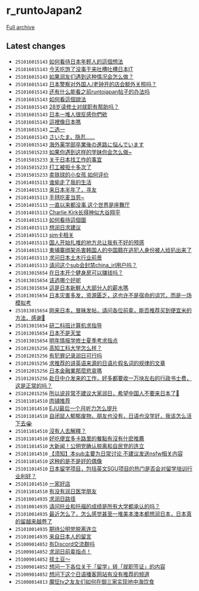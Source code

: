 # r_runtoJapan2

[Full archive](archive.md)

## Latest changes

- `251016015143` [如何看待日本年輕人的這個想法](../posts/r_runtoJapan2/251015132811_1o7b04v.md)
- `251016015143` [今天吃饱了没事干来吐槽吐槽日本IT](../posts/r_runtoJapan2/251015112308_1o78b0i.md)
- `251016015143` [如果润友们遇到这种情况会怎么做？](../posts/r_runtoJapan2/251015075634_1o74y8g.md)
- `251016015143` [日本警察对外国人/老钟开的店会额外关照吗？](../posts/r_runtoJapan2/251015233850_1o7qxfv.md)
- `251016015143` [还有什么能看之前runtojapan帖子的办法吗](../posts/r_runtoJapan2/251015200356_1o7lktq.md)
- `251016015143` [如何看這個說法](../posts/r_runtoJapan2/251015080314_1o751v8.md)
- `251016015143` [28岁读修士对就职有帮助吗？](../posts/r_runtoJapan2/251015020016_1o6ylae.md)
- `251016015143` [日本一堆人很反感你們欸](../posts/r_runtoJapan2/251015161733_1o7fh99.md)
- `251016015143` [這裡像日本嗎](../posts/r_runtoJapan2/251015112845_1o78es4.md)
- `251016015143` [二选一](../posts/r_runtoJapan2/251015155036_1o7er5w.md)
- `251016015143` [さいたま，隐忍……](../posts/r_runtoJapan2/251015172821_1o7heek.md)
- `251016015143` [海外薬学部卒業後の進路に悩んでいます](../posts/r_runtoJapan2/251015051223_1o72bqg.md)
- `251015015233` [如果你遇到这样的学妹你会怎么做~](../posts/r_runtoJapan2/251014072555_1o68xpt.md)
- `251015015233` [关于日本找工作的事宜](../posts/r_runtoJapan2/251014030014_1o649xq.md)
- `251015015233` [打工被拒十多次了](../posts/r_runtoJapan2/251014125423_1o6epf1.md)
- `251015015233` [卖铁球的小女孩 如何评价](../posts/r_runtoJapan2/251014101104_1o6bi68.md)
- `251014015113` [谁偷走了我的生活](../posts/r_runtoJapan2/251013084055_1o5ebhi.md)
- `251014015113` [来日本半年了，寻友](../posts/r_runtoJapan2/251013031601_1o58ryr.md)
- `251014015113` [手毬吃麦当劳~](../posts/r_runtoJapan2/251013081951_1o5dzvz.md)
- `251014015113` [一直以来都没事 这个世界是座舞厅](../posts/r_runtoJapan2/251013135836_1o5kgex.md)
- `251014015113` [Charlie Kirk长得神似大谷翔平](../posts/r_runtoJapan2/251013170459_1o5pjyk.md)
- `251014015113` [如何看待這個圖](../posts/r_runtoJapan2/251013041426_1o59x5k.md)
- `251014015113` [想润日求建议](../posts/r_runtoJapan2/251012164833_1o4u2ij.md)
- `251014015113` [sim卡相关](../posts/r_runtoJapan2/251013141330_1o5ku5z.md)
- `251014015113` [国人开始扎堆的地方总让我有不好的预感](../posts/r_runtoJapan2/251013040816_1o59t2n.md)
- `251014015113` [柬埔寨绑架杀害韩国人的中国籍在逃犯人身份被人给扒出来了](../posts/r_runtoJapan2/251013130758_1o5j8gh.md)
- `251014015113` [求问日本土木行业前景](../posts/r_runtoJapan2/251013045103_1o5alf7.md)
- `251014015113` [请问这个sub会封禁china_irl用户吗？](../posts/r_runtoJapan2/251013134011_1o5k057.md)
- `251013015654` [在日本开个健身房可以赚钱吗？](../posts/r_runtoJapan2/251012082224_1o4jnjo.md)
- `251013015654` [该选哪个好呢](../posts/r_runtoJapan2/251012232250_1o53zc6.md)
- `251013015654` [這是日本新鮮人大部分人的薪水嗎](../posts/r_runtoJapan2/251012062139_1o4hrdi.md)
- `251013015654` [日本灾害多发，资源匮乏，这也许不是宿命的诅咒，而是一场模拟考](../posts/r_runtoJapan2/251012181435_1o4wc3k.md)
- `251013015654` [刚来日本，冒昧发帖，请问各位前辈，能否推荐买到便宜米的方法，感谢🙏](../posts/r_runtoJapan2/251012132902_1o4p3o9.md)
- `251013015654` [研二科班计算机求指导](../posts/r_runtoJapan2/251012201113_1o4zcr8.md)
- `251013015654` [日本不是天堂](../posts/r_runtoJapan2/251012160939_1o4t27t.md)
- `251013015654` [明年情报学修士夏季考求指点](../posts/r_runtoJapan2/251012123511_1o4nxgu.md)
- `251012015256` [高知工科大学怎么样？](../posts/r_runtoJapan2/251010143015_1o32hdf.md)
- `251012015256` [有犯罪记录润日可行吗](../posts/r_runtoJapan2/251011045151_1o3mqsu.md)
- `251012015256` [求推荐的讲英语来源的日语片假名词的规律的文章](../posts/r_runtoJapan2/251011131450_1o3vcvg.md)
- `251012015256` [日本金融業那麼悲哀嗎](../posts/r_runtoJapan2/251011070440_1o3ozr3.md)
- `251012015256` [赴日中介发来的工作，好多都要收一万块左右的行政书士费，这是正常的吗？](../posts/r_runtoJapan2/251011162834_1o3zzrz.md)
- `251012015256` [所以说非常不建议大家润日，希望中国人不要来日本了🙏](../posts/r_runtoJapan2/251011211709_1o472gg.md)
- `251011014510` [肉铺推荐](../posts/r_runtoJapan2/251010042442_1o2rcii.md)
- `251011014510` [EJU最后一个月听力怎么提升](../posts/r_runtoJapan2/251010130340_1o30bp7.md)
- `251011014510` [自闭鼠人郁郁废物，朋友也没有，日语也没学好，我该怎么活下去😭](../posts/r_runtoJapan2/251010111302_1o2y0p1.md)
- `251011014510` [沒有人去解釋？](../posts/r_runtoJapan2/251010203559_1o3c91w.md)
- `251011014510` [好吃便宜多卡路里的餐點有沒有什麽推薦](../posts/r_runtoJapan2/251010034610_1o2qlzo.md)
- `251011014510` [大新闻！公明党确认脱离和自民党的连立](../posts/r_runtoJapan2/251010070834_1o2u44v.md)
- `251011014510` [【须知】本sub主要为日常讨论 不建议发送nsfw相关内容](../posts/r_runtoJapan2/251010144326_1o32trc.md)
- `251011014510` [这种的是不是好的偶像](../posts/r_runtoJapan2/251010102335_1o2x4y9.md)
- `251011014510` [日本留学项目，包括英文SGU项目的热门是否会对留学培训行业利好？](../posts/r_runtoJapan2/251010025101_1o2picv.md)
- `251011014510` [一家好店](../posts/r_runtoJapan2/251010051631_1o2sa0m.md)
- `251011014510` [有没有润日医学朋友](../posts/r_runtoJapan2/251010090731_1o2vwkz.md)
- `251010014935` [求润日路径](../posts/r_runtoJapan2/251009023232_1o1ukgj.md)
- `251010014935` [请问托业和托福的成绩是所有大学都承认的吗？](../posts/r_runtoJapan2/251009075128_1o1zys7.md)
- `251010014935` [最近怎么了，怎么感觉甚至一堆美本澳本都想润日本，日本真的留越来越卷了](../posts/r_runtoJapan2/251010011909_1o2nmce.md)
- `251010014935` [期待公明党脱离连立](../posts/r_runtoJapan2/251009165821_1o2beal.md)
- `251010014935` [来自日本人的留言](../posts/r_runtoJapan2/251009015557_1o1ttbp.md)
- `251009014852` [有Discord交流群吗](../posts/r_runtoJapan2/251008032038_1o0zpoq.md)
- `251009014852` [求润日前辈指点！](../posts/r_runtoJapan2/251008164628_1o1ftic.md)
- `251009014852` [拔土豆～](../posts/r_runtoJapan2/251008084033_1o152gf.md)
- `251009014852` [想问一下各位关于「留学」转「就职签证」的内容](../posts/r_runtoJapan2/251008160253_1o1en21.md)
- `251009014852` [想问下这个日语播客网站有没有推荐的频道](../posts/r_runtoJapan2/251005144803_1nyq5uv.md)
- `251008014813` [魔怔tv之友友们如何在御三家实现地中海饮食](../posts/r_runtoJapan2/251007073309_1o088om.md)

